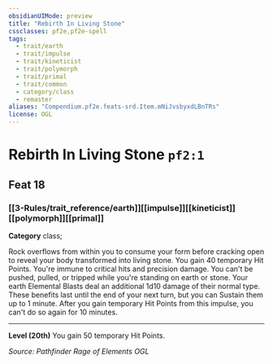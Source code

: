 ```yaml
---
obsidianUIMode: preview
title: "Rebirth In Living Stone"
cssclasses: pf2e,pf2e-spell
tags:
  - trait/earth
  - trait/impulse
  - trait/kineticist
  - trait/polymorph
  - trait/primal
  - trait/common
  - category/class
  - remaster
aliases: "Compendium.pf2e.feats-srd.Item.mNiJvsbyxdLBnTRs"
license: OGL
---
```

# Rebirth In Living Stone `pf2:1`
## Feat 18
### [[3-Rules/trait_reference/earth]][[impulse]][[kineticist]][[polymorph]][[primal]]

**Category** class; 




Rock overflows from within you to consume your form before cracking open to reveal your body transformed into living stone. You gain 40 temporary Hit Points. You're immune to critical hits and precision damage. You can't be pushed, pulled, or tripped while you're standing on earth or stone. Your earth Elemental Blasts deal an additional 1d10 damage of their normal type. These benefits last until the end of your next turn, but you can Sustain them up to 1 minute. After you gain temporary Hit Points from this impulse, you can't do so again for 10 minutes.

* * *

**Level (20th)** You gain 50 temporary Hit Points.

*Source: Pathfinder Rage of Elements*
*OGL*